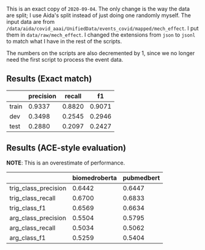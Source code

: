 This is an exact copy of `2020-09-04`. The only change is the way the data are split; I use Aida's split instead of just doing one randomly myself. The input data are from `/data/aida/covid_aaai/UnifiedData/events_covid/mapped/mech_effect`. I put them in `data/raw/mech_effect`. I changed the extensions from `json` to `jsonl` to match what I have in the rest of the scripts.

The numbers on the scripts are also decremented by 1, since we no longer need the first script to process the event data.



## Results (Exact match)

|       |   precision |   recall |     f1 |
|-------|-------------|----------|--------|
| train |      0.9337 |   0.8820 | 0.9071 |
| dev   |      0.3498 |   0.2545 | 0.2946 |
| test  |      0.2880 |   0.2097 | 0.2427 |


## Results (ACE-style evaluation)

**NOTE**: This is an overestimate of performance.

|                      |   biomedroberta |   pubmedbert |
|----------------------|-----------------|--------------|
| trig_class_precision |          0.6442 |       0.6447 |
| trig_class_recall    |          0.6700 |       0.6833 |
| trig_class_f1        |          0.6569 |       0.6634 |
| arg_class_precision  |          0.5504 |       0.5795 |
| arg_class_recall     |          0.5034 |       0.5062 |
| arg_class_f1         |          0.5259 |       0.5404 |
